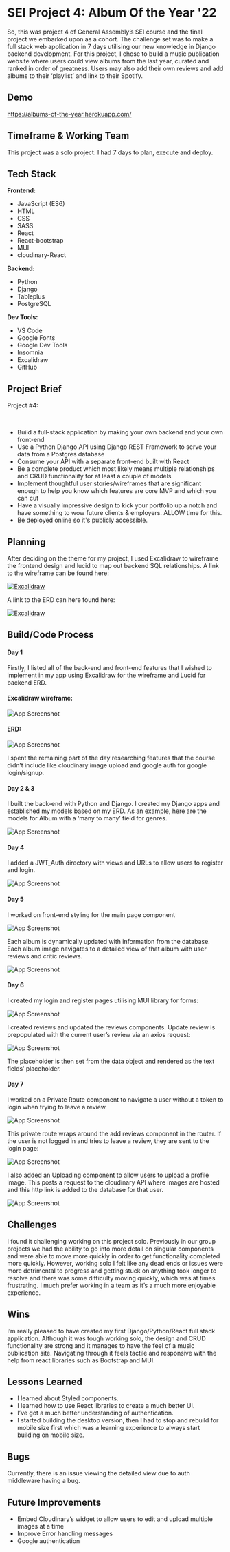 
# SEI Project 4: Album Of the Year '22

So, this was project 4 of General Assembly’s SEI course and the final project we embarked upon as a cohort. The challenge set was to make a full stack web application in 7 days utilising our new knowledge in Django backend development. For this project, I chose to build a music publication website where users could view albums from the last year, curated and ranked in order of greatness. Users may also add their own reviews and add albums to their ‘playlist’ and link to their Spotify. 



## Demo

https://albums-of-the-year.herokuapp.com/



## Timeframe & Working Team

This project was a solo project. I had 7 days to plan, execute and deploy.


## Tech Stack

**Frontend:** 
- JavaScript (ES6)
- HTML
- CSS
- SASS
- React
- React-bootstrap
- MUI
- cloudinary-React

**Backend:**
- Python
- Django
- Tableplus
- PostgreSQL

**Dev Tools:** 
- VS Code
- Google Fonts
- Google Dev Tools
- Insomnia
- Excalidraw
- GitHub







## Project Brief

Project #4: 
​

​
- Build a full-stack application by making your own backend and your own front-end
- Use a Python Django API using Django REST Framework to serve your data from a Postgres database
- Consume your API with a separate front-end built with React
- Be a complete product which most likely means multiple relationships and CRUD functionality for at least a couple of models
- Implement thoughtful user stories/wireframes that are significant enough to help you know which features are core MVP and which you can cut
- Have a visually impressive design to kick your portfolio up a notch and have something to wow future clients & employers. ALLOW time for this.
- Be deployed online so it's publicly accessible.




## Planning


After deciding on the theme for my project, I used Excalidraw to wireframe the frontend design and lucid to map out backend SQL relationships.
A link to the wireframe can be found here:

[![Excalidraw](https://res.cloudinary.com/dqcowm72f/image/upload/c_scale,w_102/v1665425227/Readme%20projects/0aee6643aa17c85443cc919f4b293e0986_pvbefd.png)](https://excalidraw.com/#json=xDJzusLaV0tY9UlBffRUq,tfTQOj6H4yqId_Q-Z3kS1w) 

A link to the ERD can here found here:

[![Excalidraw](https://res.cloudinary.com/dqcowm72f/image/upload/c_scale,e_shadow:40,w_114/v1665474715/Readme%20projects/th-4074672046_tupumw.jpg)](https://lucid.app/lucidchart/98bde32c-908f-4ada-9f13-102a41aeb53a/edit?viewport_loc=-124%2C211%2C1860%2C856%2C0_0&invitationId=inv_d823f981-eb72-4ef6-9f14-bc8859fd6a67#) 

## Build/Code Process

#### Day 1 

Firstly, I listed all of the back-end and front-end features that I wished to implement in my app using Excalidraw for the wireframe and Lucid for backend ERD. 

#### Excalidraw wireframe:

![App Screenshot](https://res.cloudinary.com/dqcowm72f/image/upload/v1665475241/Readme%20projects/Screenshot_2022-10-11_at_09.00.34_qvqox5.png)

#### ERD:

![App Screenshot](https://res.cloudinary.com/dqcowm72f/image/upload/v1665475340/Readme%20projects/Screenshot_2022-10-11_at_09.02.14_lgtosw.png)

I spent the remaining part of the day researching features that the course didn’t include like cloudinary image upload and google auth for google login/signup.

#### Day 2 & 3 
I built the back-end with Python and Django. I created my Django apps and established my models based on my ERD. As an example, here are the models for Album with a ‘many to many’ field for genres. 

![App Screenshot](https://res.cloudinary.com/dqcowm72f/image/upload/v1665475653/Readme%20projects/carbon_22_bjxnlv.png)

#### Day 4  

I added a JWT_Auth directory with views and URLs to allow users to register and login. 

![App Screenshot](https://res.cloudinary.com/dqcowm72f/image/upload/v1665475835/Readme%20projects/carbon_24_vekzxq.png)

#### Day 5 

I worked on front-end styling for the main page component

![App Screenshot](https://res.cloudinary.com/dqcowm72f/image/upload/v1665476040/Readme%20projects/Screenshot_2022-10-11_at_09.13.53_omqebs.png)

Each album is dynamically updated with information from the database. Each album image navigates to a detailed view of that album with user reviews and critic reviews. 

![App Screenshot](https://res.cloudinary.com/dqcowm72f/image/upload/v1665476388/Readme%20projects/carbon_26_bh2ji9.png)

#### Day 6 
I created my login and register pages utilising MUI library for forms:

![App Screenshot](https://res.cloudinary.com/dqcowm72f/image/upload/v1665476474/Readme%20projects/Screenshot_2022-10-11_at_09.21.06_doaieg.png)

I created reviews and updated the reviews components. Update review is prepopulated with the current user’s review via an axios request: 

![App Screenshot](https://res.cloudinary.com/dqcowm72f/image/upload/v1665476597/Readme%20projects/carbon_27_pym3vd.png)

The placeholder is then set from the data object and rendered as the text fields’ placeholder.

#### Day 7
I worked on a Private Route component to navigate a user without a token to login when trying to leave a review. 

![App Screenshot](https://res.cloudinary.com/dqcowm72f/image/upload/v1665476708/Readme%20projects/carbon_28_tnqaxy.png)

This private route wraps around the add reviews component in the router. If the user is not logged in and tries to leave a review, they are sent to the login page:

![App Screenshot](https://res.cloudinary.com/dqcowm72f/image/upload/v1665477031/Readme%20projects/carbon_29_cmnddo.png)

I also added an Uploading component to allow users to upload a profile image. This posts a request to the cloudinary API where images are hosted and this http link is added to the database for that user. 

![App Screenshot](https://res.cloudinary.com/dqcowm72f/image/upload/v1665477169/Readme%20projects/carbon_30_mqubsz.png)
## Challenges
I found it challenging working on this project solo. Previously in our group projects we had the ability to go into more detail on singular components and were able to move more quickly in order to get functionality completed more quickly. However, working solo I felt like any dead ends or issues were more detrimental to progress and getting stuck on anything took longer to resolve and there was some difficulty moving quickly, which was at times frustrating. I much prefer working in a team as it’s a much more enjoyable experience. 
## Wins

I’m really pleased to have created my first Django/Python/React full stack application. Although it was tough working solo, the design and CRUD functionality are strong and it manages to have the feel of a music publication site. 
Navigating through it feels tactile and responsive with the help from react libraries such as Bootstrap and MUI.  

## Lessons Learned
- I learned about Styled components.
- I learned how to use React libraries to create a much better UI.
- I’ve got a much better understanding of authentication.
- I started building the desktop version, then I had to stop and rebuild for mobile size first which was a learning experience to always start building on mobile size.

## Bugs

Currently, there is an issue viewing the detailed view due to auth middleware having a bug.
## Future Improvements

- Embed Cloudinary’s widget to allow users to edit and upload multiple images at a time
- Improve Error handling messages
- Google authentication


